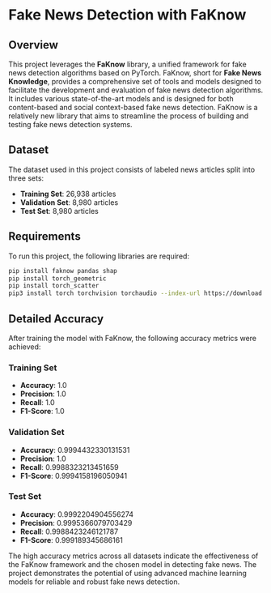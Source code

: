 # Fake News Detection with FaKnow

## Overview

This project leverages the **FaKnow** library, a unified framework for fake news detection algorithms based on PyTorch. FaKnow, short for **Fake News Knowledge**, provides a comprehensive set of tools and models designed to facilitate the development and evaluation of fake news detection algorithms. It includes various state-of-the-art models and is designed for both content-based and social context-based fake news detection. FaKnow is a relatively new library that aims to streamline the process of building and testing fake news detection systems.

## Dataset

The dataset used in this project consists of labeled news articles split into three sets:

- **Training Set**: 26,938 articles
- **Validation Set**: 8,980 articles
- **Test Set**: 8,980 articles

## Requirements

To run this project, the following libraries are required:

```bash
pip install faknow pandas shap
pip install torch_geometric
pip install torch_scatter
pip3 install torch torchvision torchaudio --index-url https://download.pytorch.org/whl/cu118
```

## Detailed Accuracy

After training the model with FaKnow, the following accuracy metrics were achieved:

### Training Set
- **Accuracy**: 1.0
- **Precision**: 1.0
- **Recall**: 1.0
- **F1-Score**: 1.0

### Validation Set
- **Accuracy**: 0.9994432330131531
- **Precision**: 1.0
- **Recall**: 0.9988323213451659
- **F1-Score**: 0.9994158196050941

### Test Set
- **Accuracy**: 0.9992204904556274
- **Precision**: 0.9995366079703429
- **Recall**: 0.9988423246121787
- **F1-Score**: 0.999189345686161

The high accuracy metrics across all datasets indicate the effectiveness of the FaKnow framework and the chosen model in detecting fake news. The project demonstrates the potential of using advanced machine learning models for reliable and robust fake news detection.